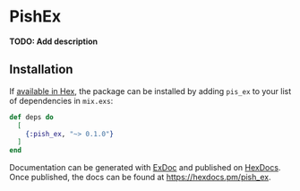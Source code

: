 # PishEx

**TODO: Add description**

## Installation

If [available in Hex](https://hex.pm/docs/publish), the package can be installed
by adding `pis_ex` to your list of dependencies in `mix.exs`:

```elixir
def deps do
  [
    {:pish_ex, "~> 0.1.0"}
  ]
end
```

Documentation can be generated with [ExDoc](https://github.com/elixir-lang/ex_doc)
and published on [HexDocs](https://hexdocs.pm). Once published, the docs can
be found at <https://hexdocs.pm/pish_ex>.

